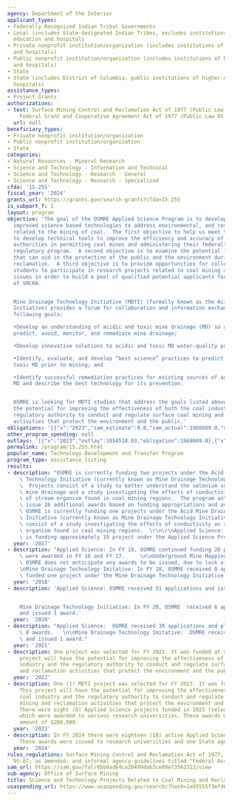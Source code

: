 ```yaml
---
agency: Department of the Interior
applicant_types:
- Federally Recognized Indian Tribal Governments
- Local (includes State-designated Indian Tribes, excludes institutions of higher
  education and hospitals
- Private nonprofit institution/organization (includes institutions of higher education
  and hospitals)
- Public nonprofit institution/organization (includes institutions of higher education
  and hospitals)
- State
- State (includes District of Columbia, public institutions of higher education and
  hospitals)
assistance_types:
- Project Grants
authorizations:
- text: Surface Mining Control and Reclamation Act of 1977 (Public Law 95-87) as amended,
    Federal Grant and Cooperative Agreement Act of 1977 (Public Law 95-224).
  url: null
beneficiary_types:
- Private nonprofit institution/organization
- Public nonprofit institution/organization
- State
categories:
- Natural Resources - Mineral Research
- Science and Technology - Information and Technical
- Science and Technology - Research - General
- Science and Technology - Research - Specialized
cfda: '15.255'
fiscal_year: '2024'
grants_url: https://grants.gov/search-grants?cfda=15.255
is_subpart_f: 1
layout: program
objective: 'The goal of the OSMRE Applied Science Program is to develop and demonstrate
  improved science based technologies to address environmental, and restoration topics
  related to the mining of coal.  The first objective to help us meet this goal is
  to develop technical tools to improve the efficiency and accuracy of regulatory
  authorities in permitting coal mines and administering their federally approved
  regulatory program.  A second objective is to examine the potential for new technologies
  that can aid in the protection of the public and the environment during mining and
  reclamation.  A third objective is to provide opportunities for college and university
  students to participate in research projects related to coal mining and reclamation
  issues in order to build a pool of qualified potential applicants for future implementation
  of SMCRA.


  Mine Drainage Technology Initiative (MDTI) (formally known as the Acid Mine Drainage
  Initiative) provides a forum for collaboration and information exchange with the
  following goals:

  •Develop an understanding of acidic and toxic mine drainage (MD) so as to better
  predict, avoid, monitor, and remediate mine drainage;

  •Develop innovative solutions to acidic and toxic MD water-quality problems;

  •Identify, evaluate, and develop “best science” practices to predict acidic and
  toxic MD prior to mining; and

  •Identify successful remediation practices for existing sources of acidic and toxic
  MD and describe the best technology for its prevention.


  OSMRE is looking for MDTI studies that address the goals listed above that have
  the potential for improving the effectiveness of both the coal industry and the
  regulatory authority to conduct and regulate surface coal mining and reclamation
  activities that protect the environment and the public.'
obligations: '[{"x":"2023","sam_estimate":0.0,"sam_actual":1968609.0,"usa_spending_actual":1790903.44},{"x":"2024","sam_estimate":0.0,"sam_actual":1798317.0,"usa_spending_actual":1796065.37},{"x":"2025","sam_estimate":0.0,"sam_actual":1800000.0,"usa_spending_actual":0.0}]'
other_program_spending: null
outlays: '[{"x":"2023","outlay":1054518.03,"obligation":1968609.0},{"x":"2024","outlay":207719.64,"obligation":1798316.62},{"x":"2025","outlay":0.0,"obligation":0.0}]'
permalink: /program/15.255.html
popular_name: Technology Development and Transfer Program
program_type: assistance_listing
results:
- description: "OSMRE is currently funding two projects under the Acid Mine Drainage\
    \ Technology Initiative (currently known as Mine Drainage Technology Initiative).\
    \  Projects consist of a study to better understand the selenium sorption in coal\
    \ mine drainage and a study investigating the effects of conductivity on a suite\
    \ of stream organism found in coal mining regions.  The program anticipated to\
    \ issue 26 additional awards based on funding appropriations and availability.\
    \ OSMRE is currently funding one projects under the Acid Mine Drainage Technology\
    \ Initiative (currently known as Mine Drainage Technology Initiative).  Projects\
    \ consist of a study investigating the effects of conductivity on a suite of stream\
    \ organism found in coal mining regions.  \r\n\r\nApplied Science: In FY17 OSMRE\
    \ is funding approximately 19 project under the Applied Science Program."
  year: '2017'
- description: "Applied Science: In FY 18, OSMRE continued funding 20 projects that\
    \ were awarded in FY 16 and FY 17.     \n\nUnderground Mine Mapping:  In FY 18,\
    \ OSMRE does not anticipate any awards to be issued, due to lack of appropriations.\n\
    \nMine Drainage Technology Imitative: In FY 18, OSMRE received 8 application and\
    \ funded one project under the Mine Drainage Technology Initiative."
  year: '2018'
- description: 'Applied Science: OSMRE received 51 applications and issuing 7 awards.


    Mine Drainage Technology Initiative: In FY 20, OSMRE  received 6 applications
    and issued 1 award.'
  year: '2020'
- description: "Applied Science:  OSMRE received 39 applications and plans to issued\
    \ 8 awards.   \n\nMine Drainage Technology Imitative:  OSMRE received 10 applications\
    \ and issued 1 award."
  year: '2021'
- description: One project was selected for FY 2022. It was funded at $200,000. This
    project will have the potential for improving the effectiveness of both the coal
    industry and the regulatory authority to conduct and regulate surface coal mining
    and reclamation activities that protect the environment and the public.
  year: '2022'
- description: One (1) MDTI project was selected for FY 2023. It was funded at $200,000.
    This project will have the potential for improving the effectiveness of both the
    coal industry and the regulatory authority to conduct and regulate surface coal
    mining and reclamation activities that protect the environment and the public.
    There were eight (8) Applied Science projects funded in 2023 (selected in 2022)
    which were awarded to various research universities. These awards were in the
    amount of $200,000.
  year: '2023'
- description: In FY 2024 there were eighteen (18) active Applied Science awards.
    These awards were issued to research universities and one State agency.
  year: '2024'
rules_regulations: Surface Mining Control and Reclamation Act of 1977, Public Law
  95-87; as amended; and informal agency guidelines titled "Federal Assistance Manual."
sam_url: https://sam.gov/fal/6bb4ad64ca20499dab3ce09ef3563312/view
sub-agency: Office of Surface Mining
title: Science and Technology Projects Related to Coal Mining and Reclamation
usaspending_url: https://www.usaspending.gov/search/?hash=1a95555f3efd6d00563f3bb788fbcd69
---
```

